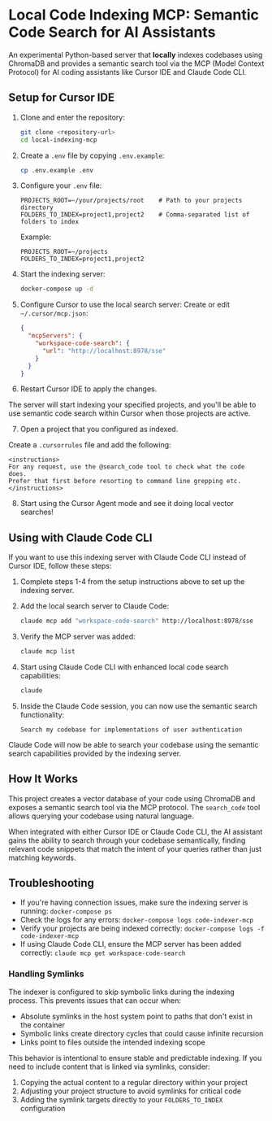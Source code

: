# Local Code Indexing MCP: Semantic Code Search for AI Assistants

An experimental Python-based server that **locally** indexes codebases using ChromaDB and provides a semantic search tool via the MCP (Model Context Protocol) for AI coding assistants like Cursor IDE and Claude Code CLI.

## Setup for Cursor IDE

1. Clone and enter the repository:
   ```bash
   git clone <repository-url>
   cd local-indexing-mcp
   ```

2. Create a `.env` file by copying `.env.example`:
   ```bash
   cp .env.example .env
   ```

3. Configure your `.env` file:
   ```env
   PROJECTS_ROOT=~/your/projects/root    # Path to your projects directory
   FOLDERS_TO_INDEX=project1,project2    # Comma-separated list of folders to index
   ```

   Example:
   ```env
   PROJECTS_ROOT=~/projects
   FOLDERS_TO_INDEX=project1,project2
   ```

4. Start the indexing server:
   ```bash
   docker-compose up -d
   ```

5. Configure Cursor to use the local search server:
   Create or edit `~/.cursor/mcp.json`:
   ```json
   {
     "mcpServers": {
       "workspace-code-search": {
         "url": "http://localhost:8978/sse"
       }
     }
   }
   ```

6. Restart Cursor IDE to apply the changes.

The server will start indexing your specified projects, and you'll be able to use semantic code search within Cursor when those projects are active.

7. Open a project that you configured as indexed.

Create a `.cursorrules` file and add the following:
```
<instructions>
For any request, use the @search_code tool to check what the code does.
Prefer that first before resorting to command line grepping etc.
</instructions>
```

8. Start using the Cursor Agent mode and see it doing local vector searches!

## Using with Claude Code CLI

If you want to use this indexing server with Claude Code CLI instead of Cursor IDE, follow these steps:

1. Complete steps 1-4 from the setup instructions above to set up the indexing server.

2. Add the local search server to Claude Code:
   ```bash
   claude mcp add "workspace-code-search" http://localhost:8978/sse
   ```

3. Verify the MCP server was added:
   ```bash
   claude mcp list
   ```

4. Start using Claude Code CLI with enhanced local code search capabilities:
   ```bash
   claude
   ```

5. Inside the Claude Code session, you can now use the semantic search functionality:
   ```
   Search my codebase for implementations of user authentication
   ```

Claude Code will now be able to search your codebase using the semantic search capabilities provided by the indexing server.

## How It Works

This project creates a vector database of your code using ChromaDB and exposes a semantic search tool via the MCP protocol. The `search_code` tool allows querying your codebase using natural language.

When integrated with either Cursor IDE or Claude Code CLI, the AI assistant gains the ability to search through your codebase semantically, finding relevant code snippets that match the intent of your queries rather than just matching keywords.

## Troubleshooting

- If you're having connection issues, make sure the indexing server is running: `docker-compose ps`
- Check the logs for any errors: `docker-compose logs code-indexer-mcp`
- Verify your projects are being indexed correctly: `docker-compose logs -f code-indexer-mcp`
- If using Claude Code CLI, ensure the MCP server has been added correctly: `claude mcp get workspace-code-search`

### Handling Symlinks

The indexer is configured to skip symbolic links during the indexing process. This prevents issues that can occur when:

- Absolute symlinks in the host system point to paths that don't exist in the container
- Symbolic links create directory cycles that could cause infinite recursion
- Links point to files outside the intended indexing scope

This behavior is intentional to ensure stable and predictable indexing. If you need to include content that is linked via symlinks, consider:

1. Copying the actual content to a regular directory within your project
2. Adjusting your project structure to avoid symlinks for critical code
3. Adding the symlink targets directly to your `FOLDERS_TO_INDEX` configuration